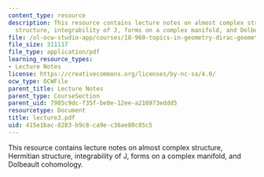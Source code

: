 ```yaml
---
content_type: resource
description: This resource contains lecture notes on almost complex structure, Hermitian
  structure, integrability of J, forms on a complex manifold, and Dolbeault cohomology.
file: /ol-ocw-studio-app/courses/18-969-topics-in-geometry-dirac-geometry-fall-2006/415e1bac8283b9c8ca9ec36ae80c85c5_lecture3.pdf
file_size: 311117
file_type: application/pdf
learning_resource_types:
- Lecture Notes
license: https://creativecommons.org/licenses/by-nc-sa/4.0/
ocw_type: OCWFile
parent_title: Lecture Notes
parent_type: CourseSection
parent_uid: 7985c9dc-f35f-be0e-12ee-a216973eddd5
resourcetype: Document
title: lecture3.pdf
uid: 415e1bac-8283-b9c8-ca9e-c36ae80c85c5
---
```

This resource contains lecture notes on almost complex structure, Hermitian structure, integrability of J, forms on a complex manifold, and Dolbeault cohomology.